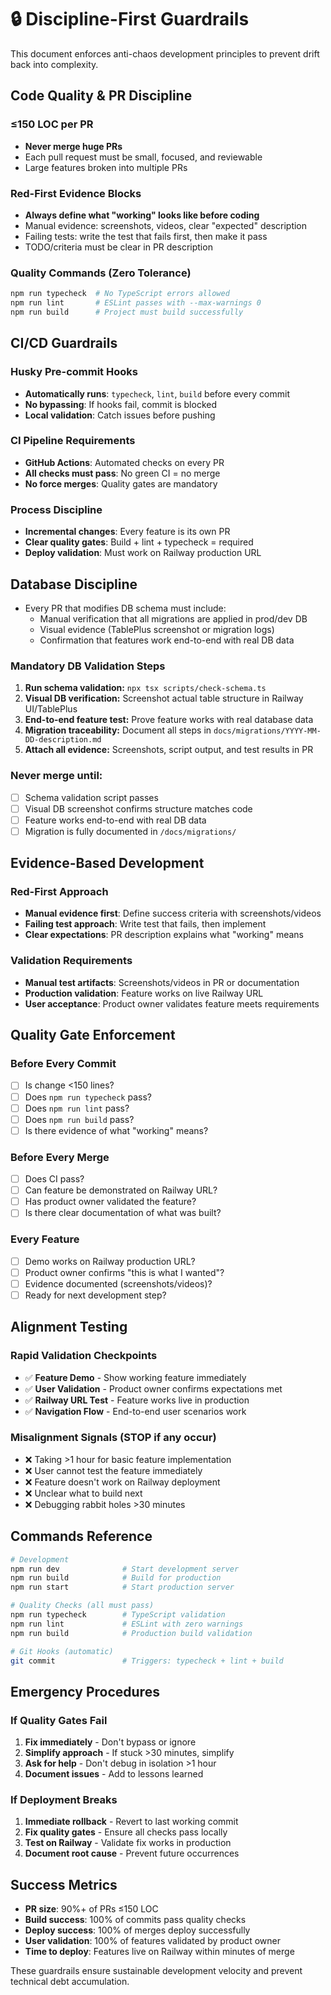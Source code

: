 # 🔒 Discipline-First Guardrails

This document enforces anti-chaos development principles to prevent drift back into complexity.

## Code Quality & PR Discipline

### ≤150 LOC per PR
- **Never merge huge PRs**
- Each pull request must be small, focused, and reviewable
- Large features broken into multiple PRs

### Red-First Evidence Blocks
- **Always define what "working" looks like before coding**
- Manual evidence: screenshots, videos, clear "expected" description
- Failing tests: write the test that fails first, then make it pass
- TODO/criteria must be clear in PR description

### Quality Commands (Zero Tolerance)
```bash
npm run typecheck  # No TypeScript errors allowed
npm run lint       # ESLint passes with --max-warnings 0
npm run build      # Project must build successfully
```

## CI/CD Guardrails

### Husky Pre-commit Hooks
- **Automatically runs**: `typecheck`, `lint`, `build` before every commit
- **No bypassing**: If hooks fail, commit is blocked
- **Local validation**: Catch issues before pushing

### CI Pipeline Requirements
- **GitHub Actions**: Automated checks on every PR
- **All checks must pass**: No green CI = no merge
- **No force merges**: Quality gates are mandatory

### Process Discipline
- **Incremental changes**: Every feature is its own PR
- **Clear quality gates**: Build + lint + typecheck = required
- **Deploy validation**: Must work on Railway production URL

## Database Discipline

- Every PR that modifies DB schema must include:
  - Manual verification that all migrations are applied in prod/dev DB
  - Visual evidence (TablePlus screenshot or migration logs)  
  - Confirmation that features work end-to-end with real DB data

### Mandatory DB Validation Steps
1. **Run schema validation:** `npx tsx scripts/check-schema.ts`
2. **Visual DB verification:** Screenshot actual table structure in Railway UI/TablePlus
3. **End-to-end feature test:** Prove feature works with real database data
4. **Migration traceability:** Document all steps in `docs/migrations/YYYY-MM-DD-description.md`
5. **Attach all evidence:** Screenshots, script output, and test results in PR

### Never merge until:
- [ ] Schema validation script passes
- [ ] Visual DB screenshot confirms structure matches code
- [ ] Feature works end-to-end with real DB data
- [ ] Migration is fully documented in `/docs/migrations/`

## Evidence-Based Development

### Red-First Approach
- **Manual evidence first**: Define success criteria with screenshots/videos
- **Failing test approach**: Write test that fails, then implement
- **Clear expectations**: PR description explains what "working" means

### Validation Requirements
- **Manual test artifacts**: Screenshots/videos in PR or documentation
- **Production validation**: Feature works on live Railway URL
- **User acceptance**: Product owner validates feature meets requirements

## Quality Gate Enforcement

### Before Every Commit
- [ ] Is change <150 lines?
- [ ] Does `npm run typecheck` pass?
- [ ] Does `npm run lint` pass?
- [ ] Does `npm run build` pass?
- [ ] Is there evidence of what "working" means?

### Before Every Merge
- [ ] Does CI pass?
- [ ] Can feature be demonstrated on Railway URL?
- [ ] Has product owner validated the feature?
- [ ] Is there clear documentation of what was built?

### Every Feature
- [ ] Demo works on Railway production URL?
- [ ] Product owner confirms "this is what I wanted"?
- [ ] Evidence documented (screenshots/videos)?
- [ ] Ready for next development step?

## Alignment Testing

### Rapid Validation Checkpoints
- ✅ **Feature Demo** - Show working feature immediately
- ✅ **User Validation** - Product owner confirms expectations met
- ✅ **Railway URL Test** - Feature works live in production
- ✅ **Navigation Flow** - End-to-end user scenarios work

### Misalignment Signals (STOP if any occur)
- ❌ Taking >1 hour for basic feature implementation
- ❌ User cannot test the feature immediately
- ❌ Feature doesn't work on Railway deployment
- ❌ Unclear what to build next
- ❌ Debugging rabbit holes >30 minutes

## Commands Reference

```bash
# Development
npm run dev              # Start development server
npm run build            # Build for production
npm run start            # Start production server

# Quality Checks (all must pass)
npm run typecheck        # TypeScript validation
npm run lint             # ESLint with zero warnings
npm run build            # Production build validation

# Git Hooks (automatic)
git commit               # Triggers: typecheck + lint + build
```

## Emergency Procedures

### If Quality Gates Fail
1. **Fix immediately** - Don't bypass or ignore
2. **Simplify approach** - If stuck >30 minutes, simplify
3. **Ask for help** - Don't debug in isolation >1 hour
4. **Document issues** - Add to lessons learned

### If Deployment Breaks
1. **Immediate rollback** - Revert to last working commit
2. **Fix quality gates** - Ensure all checks pass locally
3. **Test on Railway** - Validate fix works in production
4. **Document root cause** - Prevent future occurrences

## Success Metrics

- **PR size**: 90%+ of PRs ≤150 LOC
- **Build success**: 100% of commits pass quality checks
- **Deploy success**: 100% of merges deploy successfully
- **User validation**: 100% of features validated by product owner
- **Time to deploy**: Features live on Railway within minutes of merge

These guardrails ensure sustainable development velocity and prevent technical debt accumulation.